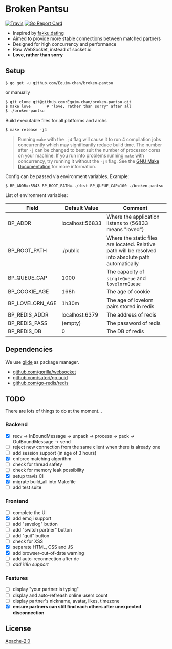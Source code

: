# Broken Pantsu
[![Travis](https://img.shields.io/travis/Equim-chan/broken-pantsu.svg)](https://travis-ci.org/Equim-chan/broken-pantsu)
[![Go Report Card](https://goreportcard.com/badge/github.com/Equim-chan/broken-pantsu)](https://goreportcard.com/report/github.com/Equim-chan/broken-pantsu)
* Inspired by [fakku.dating](https://fakku.dating/)
* Aimed to provide more stable connections between matched partners
* Designed for high concurrency and performance
* Raw WebSocket, instead of socket.io
* __Love, rather than sorry__

## Setup
```console
$ go get -u github.com/Equim-chan/broken-pantsu
```
or manually
```console
$ git clone git@github.com:Equim-chan/broken-pantsu.git
$ make love       # "love, rather than sorry" after all
$ ./broken-pantsu
```
Build executable files for all platforms and archs
```console
$ make release -j4
```
> Running `make` with the `-j4` flag will cause it to run 4 compilation jobs concurrently which may significantly reduce build time. The number after `-j` can be changed to best suit the number of processor cores on your machine. If you run into problems running `make` with concurrency, try running it without the `-j4` flag. See the [GNU Make Documentation](https://www.gnu.org/software/make/manual/html_node/Parallel.html) for more information.

Config can be passed via environment variables. Example:
```console
$ BP_ADDR=:5543 BP_ROOT_PATH=../dist BP_QUEUE_CAP=100 ./broken-pantsu
```
List of environment variables:

| Field | Default Value | Comment |
| ----    | -------    | --- |
| BP_ADDR | localhost:56833 | Where the application listens to (56833 means "loved") |
| BP_ROOT_PATH | ./public | Where the static files are located. Relative path will be resolved into absolute path automatically |
| BP_QUEUE_CAP | 1000 | The capacity of `singleQueue` and `lovelornQueue` |
| BP_COOKIE_AGE | 168h | The age of cookie |
| BP_LOVELORN_AGE | 1h30m | The age of lovelorn pairs stored in redis |
| BP_REDIS_ADDR | localhost:6379 | The address of redis |
| BP_REDIS_PASS | (empty) | The password of redis |
| BP_REDIS_DB | 0 | The DB of redis |


## Dependencies
We use [glide](https://github.com/Masterminds/glide) as package manager.
* [github.com/gorilla/websocket](https://github.com/gorilla/websocket)
* [github.com/satori/go.uuid](https://github.com/satori/go.uuid)
* [github.com/go-redis/redis](https://github.com/go-redis/redis)

## TODO
There are lots of things to do at the moment...

### Backend
* [x] recv -> InBoundMessage -> unpack -> process -> pack -> OutBoundMessage -> send
* [ ] reject new connection from the same client when there is already one
* [ ] add session support (in age of 3 hours)
* [x] enforce matching algorithm
* [ ] check for thread safety
* [ ] check for memory leak possibility
* [x] setup travis CI
* [x] migrate build_all into Makefile
* [ ] add test suite

### Frontend
* [ ] complete the UI
* [x] add emoji support
* [ ] add "savelog" button
* [ ] add "switch partner" button
* [ ] add "quit" button
* [ ] check for XSS
* [x] separate HTML, CSS and JS
* [x] add browser-out-of-date warning
* [ ] add auto-reconnection after dc
* [ ] _add i18n support_

### Features
* [ ] display "your partner is typing"
* [ ] display and auto-refreash online users count
* [ ] display partner's nickname, avatar, likes, timezone
* [x] __ensure partners can still find each others after unexpected disconnection__

## License
[Apache-2.0](https://github.com/Equim-chan/broken-pantsu/blob/master/LICENSE)